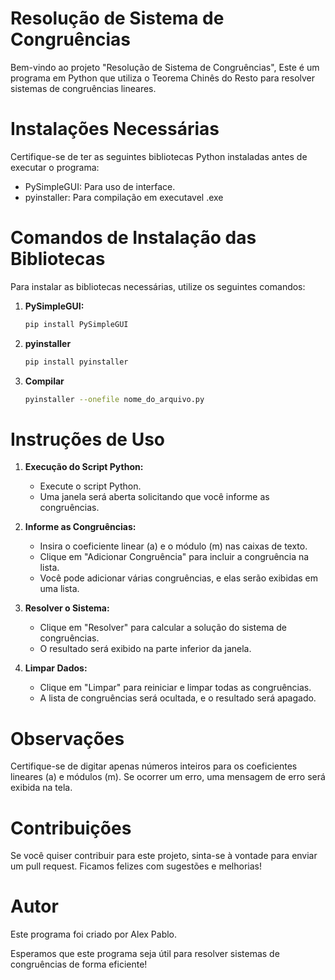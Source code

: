 # Resolução de Sistema de Congruências
Bem-vindo ao projeto "Resolução de Sistema de Congruências", Este é um programa em Python que utiliza o Teorema Chinês do Resto para resolver sistemas de congruências lineares. 

# Instalações Necessárias
Certifique-se de ter as seguintes bibliotecas Python instaladas antes de executar o programa:
- PySimpleGUI: Para uso de interface.
- pyinstaller: Para compilação em executavel .exe 

# Comandos de Instalação das Bibliotecas

Para instalar as bibliotecas necessárias, utilize os seguintes comandos:
1. **PySimpleGUI:**
   ```bash
   pip install PySimpleGUI
2. **pyinstaller**
   ```bash
   pip install pyinstaller
3. **Compilar**
   ```bash
   pyinstaller --onefile nome_do_arquivo.py

# Instruções de Uso

1. **Execução do Script Python:**
   - Execute o script Python.
   - Uma janela será aberta solicitando que você informe as congruências.

2. **Informe as Congruências:**
   - Insira o coeficiente linear (a) e o módulo (m) nas caixas de texto.
   - Clique em "Adicionar Congruência" para incluir a congruência na lista.
   - Você pode adicionar várias congruências, e elas serão exibidas em uma lista.

3. **Resolver o Sistema:**
   - Clique em "Resolver" para calcular a solução do sistema de congruências.
   - O resultado será exibido na parte inferior da janela.

4. **Limpar Dados:**
   - Clique em "Limpar" para reiniciar e limpar todas as congruências.
   - A lista de congruências será ocultada, e o resultado será apagado.

# Observações
Certifique-se de digitar apenas números inteiros para os coeficientes lineares (a) e módulos (m).
Se ocorrer um erro, uma mensagem de erro será exibida na tela.

# Contribuições
Se você quiser contribuir para este projeto, sinta-se à vontade para enviar um pull request. Ficamos felizes com sugestões e melhorias!

# Autor
Este programa foi criado por Alex Pablo.

Esperamos que este programa seja útil para resolver sistemas de congruências de forma eficiente!
